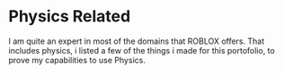 # Physics Related

I am quite an expert in most of the domains that ROBLOX offers. That includes physics, i listed a few of the things i made for this portofolio, to prove my capabilities to use Physics.
